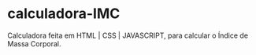 # calculadora-IMC
Calculadora feita em HTML | CSS | JAVASCRIPT, para calcular o Índice de Massa Corporal.

